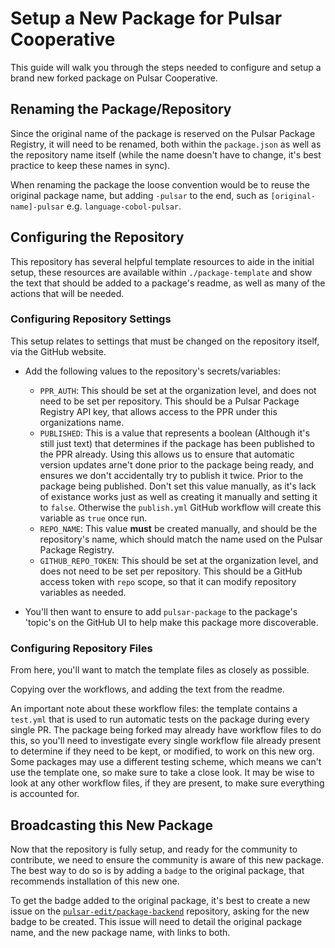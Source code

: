 # Setup a New Package for Pulsar Cooperative

This guide will walk you through the steps needed to configure and setup a brand new forked package on Pulsar Cooperative.

## Renaming the Package/Repository

Since the original name of the package is reserved on the Pulsar Package Registry, it will need to be renamed, both within the `package.json` as well as the repository name itself (while the name doesn't have to change, it's best practice to keep these names in sync).

When renaming the package the loose convention would be to reuse the original package name, but adding `-pulsar` to the end, such as `[original-name]-pulsar` e.g. `language-cobol-pulsar`.

## Configuring the Repository

This repository has several helpful template resources to aide in the initial setup, these resources are available within `./package-template` and show the text that should be added to a package's readme, as well as many of the actions that will be needed.

### Configuring Repository Settings

This setup relates to settings that must be changed on the repository itself, via the GitHub website.

* Add the following values to the repository's secrets/variables:

  - `PPR_AUTH`: This should be set at the organization level, and does not need to be set per repository. This should be a Pulsar Package Registry API key, that allows access to the PPR under this organizations name.
  - `PUBLISHED`: This is a value that represents a boolean (Although it's still just text) that determines if the package has been published to the PPR already. Using this allows us to ensure that automatic version updates arne't done prior to the package being ready, and ensures we don't accidentally try to publish it twice. Prior to the package being published. Don't set this value manually, as it's lack of existance works just as well as creating it manually and setting it to `false`. Otherwise the `publish.yml` GitHub workflow will create this variable as `true` once run.
  - `REPO_NAME`: This value **must** be created manually, and should be the repository's name, which should match the name used on the Pulsar Package Registry.
  - `GITHUB_REPO_TOKEN`: This should be set at the organization level, and does not need to be set per repository. This should be a GitHub access token with `repo` scope, so that it can modify repository variables as needed.

* You'll then want to ensure to add `pulsar-package` to the package's 'topic's on the GitHub UI to help make this package more discoverable.

### Configuring Repository Files

From here, you'll want to match the template files as closely as possible.

Copying over the workflows, and adding the text from the readme.

An important note about these workflow files: the template contains a `test.yml` that is used to run automatic tests on the package during every single PR. The package being forked may already have workflow files to do this, so you'll need to investigate every single workflow file already present to determine if they need to be kept, or modified, to work on this new org. Some packages may use a different testing scheme, which means we can't use the template one, so make sure to take a close look. It may be wise to look at any other workflow files, if they are present, to make sure everything is accounted for.

## Broadcasting this New Package

Now that the repository is fully setup, and ready for the community to contribute, we need to ensure the community is aware of this new package. The best way to do so is by adding a `badge` to the original package, that recommends installation of this new one.

To get the badge added to the original package, it's best to create a new issue on the [`pulsar-edit/package-backend`](https://github.com/pulsar-edit/package-backend) repository, asking for the new badge to be created. This issue will need to detail the original package name, and the new package name, with links to both.
